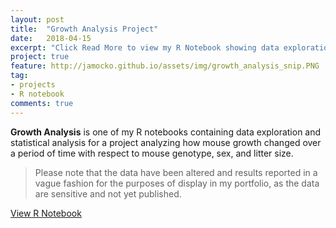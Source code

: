 ```yaml
---
layout: post
title:  "Growth Analysis Project"
date:   2018-04-15
excerpt: "Click Read More to view my R Notebook showing data exploration and analysis"
project: true
feature: http://jamocko.github.io/assets/img/growth_analysis_snip.PNG
tag:
- projects
- R notebook
comments: true
---
```


<b>Growth Analysis</b> is one of my R notebooks containing data exploration and statistical analysis for a project analyzing how mouse growth changed over a period of time with respect to mouse genotype, sex, and litter size.  

> Please note that the data have been altered and results reported in a vague fashion for the purposes of display in my portfolio, as the data are sensitive and not yet published.

<div markdown="0"><a href="http://juliemocko.com/notebooks/growth-analysis/" class="btn btn-info">View R Notebook</a></div> 


 
